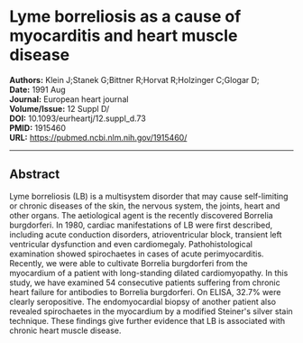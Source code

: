 # Lyme borreliosis as a cause of myocarditis and heart muscle disease

**Authors:** Klein J;Stanek G;Bittner R;Horvat R;Holzinger C;Glogar D;  
**Date:** 1991 Aug  
**Journal:** European heart journal  
**Volume/Issue:** 12 Suppl D/  
**DOI:** 10.1093/eurheartj/12.suppl_d.73  
**PMID:** 1915460  
**URL:** https://pubmed.ncbi.nlm.nih.gov/1915460/

---

## Abstract

Lyme borreliosis (LB) is a multisystem disorder that may cause self-limiting or chronic diseases of the skin, the nervous system, the joints, heart and other organs. The aetiological agent is the recently discovered Borrelia burgdorferi. In 1980, cardiac manifestations of LB were first described, including acute conduction disorders, atrioventricular block, transient left ventricular dysfunction and even cardiomegaly. Pathohistological examination showed spirochaetes in cases of acute perimyocarditis. Recently, we were able to cultivate Borrelia burgdorferi from the myocardium of a patient with long-standing dilated cardiomyopathy. In this study, we have examined 54 consecutive patients suffering from chronic heart failure for antibodies to Borrelia burgdorferi. On ELISA, 32.7% were clearly seropositive. The endomyocardial biopsy of another patient also revealed spirochaetes in the myocardium by a modified Steiner's silver stain technique. These findings give further evidence that LB is associated with chronic heart muscle disease.
